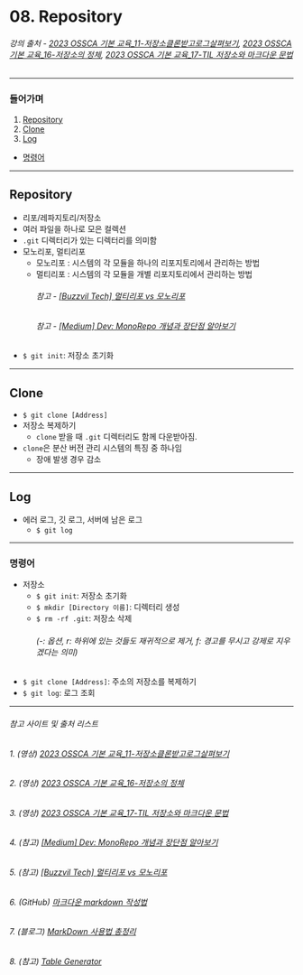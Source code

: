 # 08. Repository
###### 강의 출처 - [2023 OSSCA 기본 교육_11-저장소클론받고로그살펴보기](https://www.youtube.com/watch?v=tIPYV-T7s50&list=PL8MaVgZDhGk-z7cezrPFJ5y6v3GW_S1iF&index=12&t=1095s&pp=iAQB), [2023 OSSCA 기본 교육_16-저장소의 정체](https://www.youtube.com/watch?v=Yj9sOR1D7mI&list=PL8MaVgZDhGk-z7cezrPFJ5y6v3GW_S1iF&index=18), [2023 OSSCA 기본 교육_17-TIL 저장소와 마크다운 문법](https://www.youtube.com/watch?v=5K8d66nChRs&list=PL8MaVgZDhGk-z7cezrPFJ5y6v3GW_S1iF&index=18)

***
### 들어가며
1. <a href="#repo">Repository</a>
2. <a href="#clone">Clone</a>
3. <a href="#log">Log</a>
- <a href="#instruction">명령어</a>

***
## <span id="repo">Repository</span>
- 리포/레파지토리/저장소
- 여러 파일을 하나로 모은 컬렉션
- `.git` 디렉터리가 있는 디렉터리를 의미함
- 모노리포, 멀티리포
  - 모노리포 : 시스템의 각 모듈을 하나의 리포지토리에서 관리하는 방법
  - 멀티리포 : 시스템의 각 모듈을 개별 리포지토리에서 관리하는 방법
    ###### 참고 - [[Buzzvil Tech] 멀티리포 vs 모노리포](https://tech.buzzvil.com/handbook/multirepo-vs-monorepo/)
    ###### 참고 - [[Medium] Dev: MonoRepo 개념과 장단점 알아보기](https://medium.com/hcleedev/dev-monorepo-%EA%B0%9C%EB%85%90-%EC%95%8C%EC%95%84%EB%B3%B4%EA%B8%B0-33fd3ce2b767)
- `$ git init`: 저장소 초기화

***
## <span id="clone">Clone</span>
- `$ git clone [Address]`
- 저장소 복제하기
  - `clone` 받을 때 `.git` 디렉터리도 함께 다운받아짐.
- `clone`은 분산 버전 관리 시스템의 특징 중 하나임
  - 장애 발생 경우 감소

***
## <span id="log">Log</span>
- 에러 로그, 깃 로그, 서버에 남은 로그
  - `$ git log`

***
### <sapn id="instruction">명령어</span>
- 저장소
    - `$ git init`: 저장소 초기화
    - `$ mkdir [Directory 이름]`: 디렉터리 생성
    - `$ rm -rf .git`: 저장소 삭제
      ###### (-: 옵션, r: 하위에 있는 것들도 재귀적으로 제거, f: 경고를 무시고 강제로 지우겠다는 의미)
- `$ git clone [Address]`: 주소의 저장소를 복제하기
- `$ git log`: 로그 조회

***
###### 참고 사이트 및 출처 리스트
###### 1. (영상) [2023 OSSCA 기본 교육_11-저장소클론받고로그살펴보기](https://www.youtube.com/watch?v=tIPYV-T7s50&list=PL8MaVgZDhGk-z7cezrPFJ5y6v3GW_S1iF&index=12&t=1095s&pp=iAQB)
###### 2. (영상) [2023 OSSCA 기본 교육_16-저장소의 정체](https://www.youtube.com/watch?v=Yj9sOR1D7mI&list=PL8MaVgZDhGk-z7cezrPFJ5y6v3GW_S1iF&index=18)
###### 3. (영상) [2023 OSSCA 기본 교육_17-TIL 저장소와 마크다운 문법](https://www.youtube.com/watch?v=5K8d66nChRs&list=PL8MaVgZDhGk-z7cezrPFJ5y6v3GW_S1iF&index=18)
###### 4. (참고) [[Medium] Dev: MonoRepo 개념과 장단점 알아보기](https://medium.com/hcleedev/dev-monorepo-%EA%B0%9C%EB%85%90-%EC%95%8C%EC%95%84%EB%B3%B4%EA%B8%B0-33fd3ce2b767)
###### 5. (참고) [[Buzzvil Tech] 멀티리포 vs 모노리포](https://tech.buzzvil.com/handbook/multirepo-vs-monorepo/)
###### 6. (GitHub) [마크다운 markdown 작성법](https://gist.github.com/ihoneymon/652be052a0727ad59601)
###### 7. (블로그) [MarkDown 사용법 총정리](https://heropy.blog/2017/09/30/markdown/)
###### 8. (참고) [Table Generator](https://www.tablesgenerator.com/markdown_tables)
